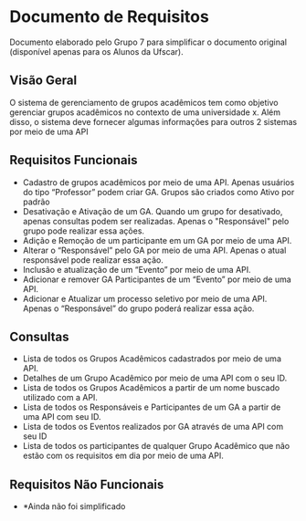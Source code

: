 # Documento de Requisitos

Documento elaborado pelo Grupo 7 para simplificar o documento original (disponível apenas para os Alunos da Ufscar).

## Visão Geral

O sistema de gerenciamento de grupos acadêmicos tem como objetivo gerenciar grupos acadêmicos no contexto de uma universidade x. Além disso, o sistema deve fornecer algumas informações para outros 2 sistemas por meio de uma API

## Requisitos Funcionais

* Cadastro de grupos acadêmicos por meio de uma API. Apenas usuários do tipo “Professor” podem criar GA. Grupos são criados como Ativo por padrão
* Desativação e Ativação de um GA. Quando um grupo for desativado, apenas consultas podem ser realizadas. Apenas o "Responsável" pelo grupo pode realizar essa ações.
* Adição e Remoção de um participante em um GA por meio de uma API.
* Alterar o “Responsável” pelo GA por meio de uma API. Apenas o atual responsável pode realizar essa ação.
* Inclusão e atualização de um “Evento” por meio de uma API.
* Adicionar e remover GA Participantes de um “Evento” por meio de uma API. 
* Adicionar e Atualizar um processo seletivo por meio de uma API. Apenas o “Responsável” do grupo poderá realizar essa ação.

## Consultas

* Lista de todos os Grupos Acadêmicos cadastrados por meio de uma API.
* Detalhes de um Grupo Acadêmico por meio de uma API com o seu ID.
* Lista de todos os Grupos Acadêmicos a partir de um nome buscado utilizado com a API.
* Lista de todos os Responsáveis e Participantes de um GA a partir de uma API com seu ID.
* Lista de todos os Eventos realizados por GA através de uma API com seu ID
* Lista de todos os participantes de qualquer Grupo Acadêmico que não estão com os requisitos em dia por meio de uma API.

## Requisitos Não Funcionais

* *Ainda não foi simplificado
